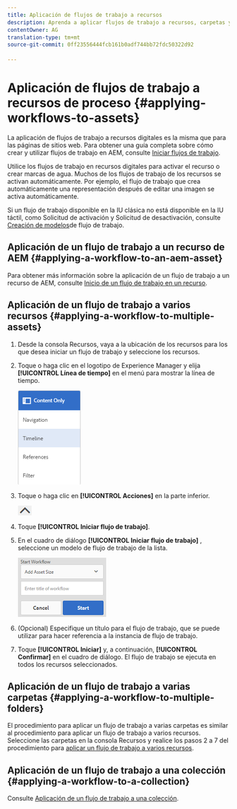 ```yaml
---
title: Aplicación de flujos de trabajo a recursos
description: Aprenda a aplicar flujos de trabajo a recursos, carpetas y colecciones en Recursos AEM.
contentOwner: AG
translation-type: tm+mt
source-git-commit: 0ff23556444fcb161b0adf744bb72fdc50322d92

---
```



# Aplicación de flujos de trabajo a recursos de proceso {#applying-workflows-to-assets}

La aplicación de flujos de trabajo a recursos digitales es la misma que para las páginas de sitios web. Para obtener una guía completa sobre cómo crear y utilizar flujos de trabajo en AEM, consulte [Iniciar flujos de trabajo](/help/sites-authoring/workflows-participating.md).

Utilice los flujos de trabajo en recursos digitales para activar el recurso o crear marcas de agua. Muchos de los flujos de trabajo de los recursos se activan automáticamente. Por ejemplo, el flujo de trabajo que crea automáticamente una representación después de editar una imagen se activa automáticamente.

Si un flujo de trabajo disponible en la IU clásica no está disponible en la IU táctil, como Solicitud de activación y Solicitud de desactivación, consulte [Creación de modelos](/help/sites-developing/workflows-models.md#classic2touchui)de flujo de trabajo.

## Aplicación de un flujo de trabajo a un recurso de AEM {#applying-a-workflow-to-an-aem-asset}

Para obtener más información sobre la aplicación de un flujo de trabajo a un recurso de AEM, consulte [Inicio de un flujo de trabajo en un recurso](/help/assets/managing-assets-touch-ui.md#starting-a-workflow-on-an-asset).

## Aplicación de un flujo de trabajo a varios recursos {#applying-a-workflow-to-multiple-assets}

1. Desde la consola Recursos, vaya a la ubicación de los recursos para los que desea iniciar un flujo de trabajo y seleccione los recursos.
1. Toque o haga clic en el logotipo de Experience Manager y elija **[!UICONTROL Línea de tiempo]** en el menú para mostrar la línea de tiempo.

   ![screen_shot_2019-03-06at123325pm](assets/chlimage_1-136.png)

1. Toque o haga clic en **[!UICONTROL Acciones]** en la parte inferior.

   ![chlimage_1-30](assets/chlimage_1-137.png)

1. Toque **[!UICONTROL Iniciar flujo de trabajo]**.
1. En el cuadro de diálogo **[!UICONTROL Iniciar flujo de trabajo]** , seleccione un modelo de flujo de trabajo de la lista.

   ![chlimage_1-31](assets/chlimage_1-138.png)

1. (Opcional) Especifique un título para el flujo de trabajo, que se puede utilizar para hacer referencia a la instancia de flujo de trabajo.
1. Toque **[!UICONTROL Iniciar]** y, a continuación, **[!UICONTROL Confirmar]** en el cuadro de diálogo. El flujo de trabajo se ejecuta en todos los recursos seleccionados.

## Aplicación de un flujo de trabajo a varias carpetas {#applying-a-workflow-to-multiple-folders}

El procedimiento para aplicar un flujo de trabajo a varias carpetas es similar al procedimiento para aplicar un flujo de trabajo a varios recursos. Seleccione las carpetas en la consola Recursos y realice los pasos 2 a 7 del procedimiento para [aplicar un flujo de trabajo a varios recursos](/help/assets/assets-workflow.md#applying-a-workflow-to-multiple-assets).

## Aplicación de un flujo de trabajo a una colección {#applying-a-workflow-to-a-collection}

Consulte [Aplicación de un flujo de trabajo a una colección](/help/assets/managing-collections-touch-ui.md#running-a-workflow-on-a-collection).
